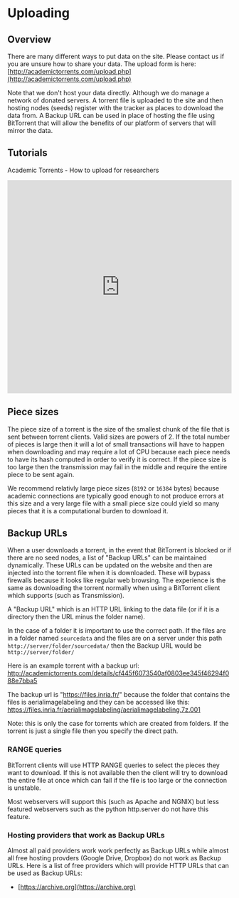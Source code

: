 # Uploading

## Overview

There are many different ways to put data on the site. Please contact us if you are unsure how to share your data. The upload form is here: [http://academictorrents.com/upload.php](http://academictorrents.com/upload.php)

Note that we don't host your data directly. Although we do manage a network of donated servers. A torrent file is uploaded to the site and then hosting nodes (seeds) register with the tracker as places to download the data from. A Backup URL can be used in place of hosting the file using BitTorrent that will allow the benefits of our platform of servers that will mirror the data.

## Tutorials

Academic Torrents - How to upload for researchers

<iframe src="https://www.youtube.com/embed/PVsTwlYxGPo" style="max-width:100%"  width="640" height="480" frameborder=0 allowfullscreen></iframe>


## Piece sizes

The piece size of a torrent is the size of the smallest chunk of the file that is sent between torrent clients. Valid sizes are powers of 2. If the total number of pieces is large then it will a lot of small transactions will have to happen when downloading and may require a lot of CPU because each piece needs to have its hash computed in order to verify it is correct. If the piece size is too large then the transmission may fail in the middle and require the entire piece to be sent again. 

We recommend relativly large piece sizes (`8192` or `16384` bytes) because academic connections are typically good enough to not produce errors at this size and a very large file with a small piece size could yield so many pieces that it is a computational burden to download it.


## Backup URLs

When a user downloads a torrent, in the event that BitTorrent is blocked or if there are no seed nodes, a list of "Backup URLs" can be maintained dynamically. These URLs can be updated on the website and then are injected into the torrent file when it is downloaded. These will bypass firewalls because it looks like regular web browsing. The experience is the same as downloading the torrent normally when using a BitTorrent client which supports (such as Transmission).

A "Backup URL" which is an HTTP URL linking to the data file (or if it is a directory then the URL minus the folder name). 

In the case of a folder it is important to use the correct path. If the files are in a folder named `sourcedata` and the files are on a server under this path `http://server/folder/sourcedata/` then the Backup URL would be `http://server/folder/`

Here is an example torrent with a backup url: http://academictorrents.com/details/cf445f6073540af0803ee345f46294f088e7bba5

The backup url is "https://files.inria.fr/" because the folder that contains the files is aerialimagelabeling and they can be accessed like this: https://files.inria.fr/aerialimagelabeling/aerialimagelabeling.7z.001

Note: this is only the case for torrents which are created from folders. If the torrent is just a single file then you specify the direct path.

### RANGE queries

BitTorrent clients will use HTTP RANGE queries to select the pieces they want to download. If this is not available then the client will try to download the entire file at once which can fail if the file is too large or the connection is unstable.

Most webservers will support this (such as Apache and NGNIX) but less featured webservers such as the python http.server do not have this feature.

### Hosting providers that work as Backup URLs

Almost all paid providers work work perfectly as Backup URLs while almost all free hosting provders (Google Drive, Dropbox) do not work as Backup URLs. Here is a list of free providers which will provide HTTP URLs that can be used as Backup URLs:

- [https://archive.org](https://archive.org)





